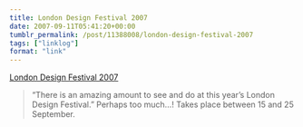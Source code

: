 ```yaml
---
title: London Design Festival 2007
date: 2007-09-11T05:41:20+00:00
tumblr_permalink: /post/11388008/london-design-festival-2007
tags: ["linklog"]
format: "link"
---
```


[London Design Festival 2007][1]

> &ldquo;There is an amazing amount to see and do at this year&rsquo;s London Design Festival.&rdquo; Perhaps too much&hellip;! Takes place between 15 and 25 September.

[1]: http://www.londondesignfestival.com/
